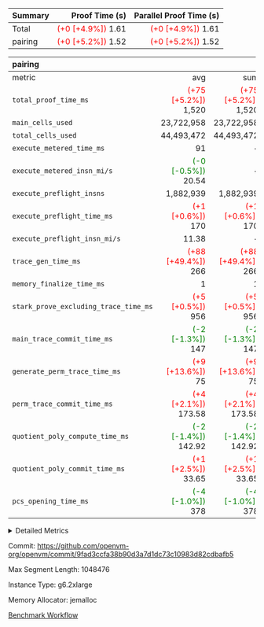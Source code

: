 | Summary | Proof Time (s) | Parallel Proof Time (s) |
|:---|---:|---:|
| Total | <span style='color: red'>(+0 [+4.9%])</span> 1.61 | <span style='color: red'>(+0 [+4.9%])</span> 1.61 |
| pairing | <span style='color: red'>(+0 [+5.2%])</span> 1.52 | <span style='color: red'>(+0 [+5.2%])</span> 1.52 |


| pairing |||||
|:---|---:|---:|---:|---:|
|metric|avg|sum|max|min|
| `total_proof_time_ms ` | <span style='color: red'>(+75 [+5.2%])</span> 1,520 | <span style='color: red'>(+75 [+5.2%])</span> 1,520 | <span style='color: red'>(+75 [+5.2%])</span> 1,520 | <span style='color: red'>(+75 [+5.2%])</span> 1,520 |
| `main_cells_used     ` |  23,722,958 |  23,722,958 |  23,722,958 |  23,722,958 |
| `total_cells_used    ` |  44,493,472 |  44,493,472 |  44,493,472 |  44,493,472 |
| `execute_metered_time_ms` |  91 | -          | -          | -          |
| `execute_metered_insn_mi/s` | <span style='color: green'>(-0 [-0.5%])</span> 20.54 | -          | <span style='color: green'>(-0 [-0.5%])</span> 20.54 | <span style='color: green'>(-0 [-0.5%])</span> 20.54 |
| `execute_preflight_insns` |  1,882,939 |  1,882,939 |  1,882,939 |  1,882,939 |
| `execute_preflight_time_ms` | <span style='color: red'>(+1 [+0.6%])</span> 170 | <span style='color: red'>(+1 [+0.6%])</span> 170 | <span style='color: red'>(+1 [+0.6%])</span> 170 | <span style='color: red'>(+1 [+0.6%])</span> 170 |
| `execute_preflight_insn_mi/s` |  11.38 | -          |  11.38 |  11.38 |
| `trace_gen_time_ms   ` | <span style='color: red'>(+88 [+49.4%])</span> 266 | <span style='color: red'>(+88 [+49.4%])</span> 266 | <span style='color: red'>(+88 [+49.4%])</span> 266 | <span style='color: red'>(+88 [+49.4%])</span> 266 |
| `memory_finalize_time_ms` |  1 |  1 |  1 |  1 |
| `stark_prove_excluding_trace_time_ms` | <span style='color: red'>(+5 [+0.5%])</span> 956 | <span style='color: red'>(+5 [+0.5%])</span> 956 | <span style='color: red'>(+5 [+0.5%])</span> 956 | <span style='color: red'>(+5 [+0.5%])</span> 956 |
| `main_trace_commit_time_ms` | <span style='color: green'>(-2 [-1.3%])</span> 147 | <span style='color: green'>(-2 [-1.3%])</span> 147 | <span style='color: green'>(-2 [-1.3%])</span> 147 | <span style='color: green'>(-2 [-1.3%])</span> 147 |
| `generate_perm_trace_time_ms` | <span style='color: red'>(+9 [+13.6%])</span> 75 | <span style='color: red'>(+9 [+13.6%])</span> 75 | <span style='color: red'>(+9 [+13.6%])</span> 75 | <span style='color: red'>(+9 [+13.6%])</span> 75 |
| `perm_trace_commit_time_ms` | <span style='color: red'>(+4 [+2.1%])</span> 173.58 | <span style='color: red'>(+4 [+2.1%])</span> 173.58 | <span style='color: red'>(+4 [+2.1%])</span> 173.58 | <span style='color: red'>(+4 [+2.1%])</span> 173.58 |
| `quotient_poly_compute_time_ms` | <span style='color: green'>(-2 [-1.4%])</span> 142.92 | <span style='color: green'>(-2 [-1.4%])</span> 142.92 | <span style='color: green'>(-2 [-1.4%])</span> 142.92 | <span style='color: green'>(-2 [-1.4%])</span> 142.92 |
| `quotient_poly_commit_time_ms` | <span style='color: red'>(+1 [+2.5%])</span> 33.65 | <span style='color: red'>(+1 [+2.5%])</span> 33.65 | <span style='color: red'>(+1 [+2.5%])</span> 33.65 | <span style='color: red'>(+1 [+2.5%])</span> 33.65 |
| `pcs_opening_time_ms ` | <span style='color: green'>(-4 [-1.0%])</span> 378 | <span style='color: green'>(-4 [-1.0%])</span> 378 | <span style='color: green'>(-4 [-1.0%])</span> 378 | <span style='color: green'>(-4 [-1.0%])</span> 378 |



<details>
<summary>Detailed Metrics</summary>

|  | memory_to_vec_partition_time_ms | keygen_time_ms | app proof_time_ms |
| --- | --- | --- |
|  | 58 | 842 | 1,775 | 

| group | prove_segment_time_ms | memory_to_vec_partition_time_ms | fri.log_blowup | execute_metered_time_ms | execute_metered_insns | execute_metered_insn_mi/s | compute_user_public_values_proof_time_ms |
| --- | --- | --- | --- | --- | --- | --- | --- |
| pairing | 1,520 | 40 | 1 | 91 | 1,882,939 | 20.54 | 148 | 

| group | air_name | quotient_deg | interactions | constraints |
| --- | --- | --- | --- | --- |
| pairing | AccessAdapterAir<16> | 2 | 5 | 12 | 
| pairing | AccessAdapterAir<2> | 2 | 5 | 12 | 
| pairing | AccessAdapterAir<32> | 2 | 5 | 12 | 
| pairing | AccessAdapterAir<4> | 2 | 5 | 12 | 
| pairing | AccessAdapterAir<8> | 2 | 5 | 12 | 
| pairing | BitwiseOperationLookupAir<8> | 2 | 2 | 4 | 
| pairing | MemoryMerkleAir<8> | 2 | 4 | 39 | 
| pairing | PersistentBoundaryAir<8> | 2 | 3 | 7 | 
| pairing | PhantomAir | 2 | 3 | 5 | 
| pairing | Poseidon2PeripheryAir<BabyBearParameters>, 1> | 2 | 1 | 286 | 
| pairing | ProgramAir | 1 | 1 | 4 | 
| pairing | RangeTupleCheckerAir<2> | 1 | 1 | 4 | 
| pairing | Rv32HintStoreAir | 2 | 18 | 28 | 
| pairing | VariableRangeCheckerAir | 1 | 1 | 4 | 
| pairing | VmAirWrapper<Rv32BaseAluAdapterAir, BaseAluCoreAir<4, 8> | 2 | 20 | 37 | 
| pairing | VmAirWrapper<Rv32BaseAluAdapterAir, LessThanCoreAir<4, 8> | 2 | 18 | 40 | 
| pairing | VmAirWrapper<Rv32BaseAluAdapterAir, ShiftCoreAir<4, 8> | 2 | 24 | 91 | 
| pairing | VmAirWrapper<Rv32BranchAdapterAir, BranchEqualCoreAir<4> | 2 | 11 | 20 | 
| pairing | VmAirWrapper<Rv32BranchAdapterAir, BranchLessThanCoreAir<4, 8> | 2 | 13 | 35 | 
| pairing | VmAirWrapper<Rv32CondRdWriteAdapterAir, Rv32JalLuiCoreAir> | 2 | 10 | 18 | 
| pairing | VmAirWrapper<Rv32IsEqualModAdapterAir<2, 1, 32, 32>, ModularIsEqualCoreAir<32, 4, 8> | 2 | 25 | 225 | 
| pairing | VmAirWrapper<Rv32JalrAdapterAir, Rv32JalrCoreAir> | 2 | 16 | 20 | 
| pairing | VmAirWrapper<Rv32LoadStoreAdapterAir, LoadSignExtendCoreAir<4, 8> | 2 | 18 | 33 | 
| pairing | VmAirWrapper<Rv32LoadStoreAdapterAir, LoadStoreCoreAir<4> | 2 | 17 | 40 | 
| pairing | VmAirWrapper<Rv32MultAdapterAir, DivRemCoreAir<4, 8> | 2 | 25 | 84 | 
| pairing | VmAirWrapper<Rv32MultAdapterAir, MulHCoreAir<4, 8> | 2 | 24 | 31 | 
| pairing | VmAirWrapper<Rv32MultAdapterAir, MultiplicationCoreAir<4, 8> | 2 | 19 | 19 | 
| pairing | VmAirWrapper<Rv32RdWriteAdapterAir, Rv32AuipcCoreAir> | 2 | 12 | 14 | 
| pairing | VmAirWrapper<Rv32VecHeapAdapterAir<1, 2, 2, 32, 32>, FieldExpressionCoreAir> | 2 | 415 | 480 | 
| pairing | VmAirWrapper<Rv32VecHeapAdapterAir<2, 1, 1, 32, 32>, FieldExpressionCoreAir> | 2 | 158 | 190 | 
| pairing | VmAirWrapper<Rv32VecHeapAdapterAir<2, 2, 2, 32, 32>, FieldExpressionCoreAir> | 2 | 428 | 457 | 
| pairing | VmConnectorAir | 2 | 5 | 11 | 

| group | air_name | segment | rows | prep_cols | perm_cols | main_cols | cells |
| --- | --- | --- | --- | --- | --- | --- | --- |
| pairing | AccessAdapterAir<16> | 0 | 262,144 |  | 16 | 25 | 10,747,904 | 
| pairing | AccessAdapterAir<32> | 0 | 131,072 |  | 16 | 41 | 7,471,104 | 
| pairing | AccessAdapterAir<8> | 0 | 524,288 |  | 16 | 17 | 17,301,504 | 
| pairing | BitwiseOperationLookupAir<8> | 0 | 65,536 | 3 | 8 | 2 | 655,360 | 
| pairing | MemoryMerkleAir<8> | 0 | 32,768 |  | 16 | 32 | 1,572,864 | 
| pairing | PersistentBoundaryAir<8> | 0 | 32,768 |  | 12 | 20 | 1,048,576 | 
| pairing | PhantomAir | 0 | 1 |  | 12 | 6 | 18 | 
| pairing | Poseidon2PeripheryAir<BabyBearParameters>, 1> | 0 | 32,768 |  | 8 | 300 | 10,092,544 | 
| pairing | ProgramAir | 0 | 32,768 |  | 8 | 10 | 589,824 | 
| pairing | RangeTupleCheckerAir<2> | 0 | 524,288 | 2 | 8 | 1 | 4,718,592 | 
| pairing | Rv32HintStoreAir | 0 | 256 |  | 44 | 32 | 19,456 | 
| pairing | VariableRangeCheckerAir | 0 | 262,144 | 2 | 8 | 1 | 2,359,296 | 
| pairing | VmAirWrapper<Rv32BaseAluAdapterAir, BaseAluCoreAir<4, 8> | 0 | 1,048,576 |  | 52 | 36 | 92,274,688 | 
| pairing | VmAirWrapper<Rv32BaseAluAdapterAir, LessThanCoreAir<4, 8> | 0 | 65,536 |  | 40 | 37 | 5,046,272 | 
| pairing | VmAirWrapper<Rv32BaseAluAdapterAir, ShiftCoreAir<4, 8> | 0 | 2,048 |  | 52 | 53 | 215,040 | 
| pairing | VmAirWrapper<Rv32BranchAdapterAir, BranchEqualCoreAir<4> | 0 | 262,144 |  | 28 | 26 | 14,155,776 | 
| pairing | VmAirWrapper<Rv32BranchAdapterAir, BranchLessThanCoreAir<4, 8> | 0 | 131,072 |  | 32 | 32 | 8,388,608 | 
| pairing | VmAirWrapper<Rv32CondRdWriteAdapterAir, Rv32JalLuiCoreAir> | 0 | 8,192 |  | 28 | 18 | 376,832 | 
| pairing | VmAirWrapper<Rv32IsEqualModAdapterAir<2, 1, 32, 32>, ModularIsEqualCoreAir<32, 4, 8> | 0 | 32 |  | 56 | 166 | 7,104 | 
| pairing | VmAirWrapper<Rv32JalrAdapterAir, Rv32JalrCoreAir> | 0 | 65,536 |  | 36 | 28 | 4,194,304 | 
| pairing | VmAirWrapper<Rv32LoadStoreAdapterAir, LoadStoreCoreAir<4> | 0 | 1,048,576 |  | 52 | 41 | 97,517,568 | 
| pairing | VmAirWrapper<Rv32MultAdapterAir, MulHCoreAir<4, 8> | 0 | 256 |  | 72 | 39 | 28,416 | 
| pairing | VmAirWrapper<Rv32MultAdapterAir, MultiplicationCoreAir<4, 8> | 0 | 512 |  | 52 | 31 | 42,496 | 
| pairing | VmAirWrapper<Rv32RdWriteAdapterAir, Rv32AuipcCoreAir> | 0 | 32,768 |  | 28 | 20 | 1,572,864 | 
| pairing | VmAirWrapper<Rv32VecHeapAdapterAir<2, 1, 1, 32, 32>, FieldExpressionCoreAir> | 0 | 1,024 |  | 320 | 263 | 596,992 | 
| pairing | VmAirWrapper<Rv32VecHeapAdapterAir<2, 2, 2, 32, 32>, FieldExpressionCoreAir> | 0 | 16,384 |  | 604 | 497 | 18,038,784 | 
| pairing | VmConnectorAir | 0 | 2 | 1 | 16 | 5 | 42 | 

| group | segment | trace_gen_time_ms | total_proof_time_ms | total_cells_used | total_cells | system_trace_gen_time_ms | stark_prove_excluding_trace_time_ms | single_trace_gen_time_ms | quotient_poly_compute_time_ms | quotient_poly_commit_time_ms | query phase_time_ms | perm_trace_commit_time_ms | pcs_opening_time_ms | partially_prove_time_ms | open_time_ms | memory_finalize_time_ms | main_trace_commit_time_ms | main_cells_used | generate_perm_trace_time_ms | execute_preflight_time_ms | execute_preflight_insns | execute_preflight_insn_mi/s | evaluate matrix_time_ms | eval_and_commit_quotient_time_ms | build fri inputs_time_ms | OpeningProverGpu::open_time_ms |
| --- | --- | --- | --- | --- | --- | --- | --- | --- | --- | --- | --- | --- | --- | --- | --- | --- | --- | --- | --- | --- | --- | --- | --- | --- | --- | --- |
| pairing | 0 | 266 | 1,520 | 44,493,472 | 304,931,516 | 266 | 956 | 0 | 142.92 | 33.65 | 7 | 173.58 | 378 | 252 | 378 | 1 | 147 | 23,722,958 | 75 | 170 | 1,882,939 | 11.38 | 37 | 178 | 3 | 378 | 

| group | segment | trace_height_constraint | weighted_sum | threshold |
| --- | --- | --- | --- | --- |
| pairing | 0 | 0 | 5,382,342 | 2,013,265,921 | 
| pairing | 0 | 1 | 18,152,512 | 2,013,265,921 | 
| pairing | 0 | 2 | 2,691,171 | 2,013,265,921 | 
| pairing | 0 | 3 | 25,000,068 | 2,013,265,921 | 
| pairing | 0 | 4 | 131,072 | 2,013,265,921 | 
| pairing | 0 | 5 | 65,536 | 2,013,265,921 | 
| pairing | 0 | 6 | 6,016,192 | 2,013,265,921 | 
| pairing | 0 | 7 | 4,096 | 2,013,265,921 | 
| pairing | 0 | 8 | 58,426,029 | 2,013,265,921 | 

</details>


Commit: https://github.com/openvm-org/openvm/commit/9fad3ccfa38b90d3a7d1dc73c10983d82cdbafb5

Max Segment Length: 1048476

Instance Type: g6.2xlarge

Memory Allocator: jemalloc

[Benchmark Workflow](https://github.com/openvm-org/openvm/actions/runs/17680013876)

